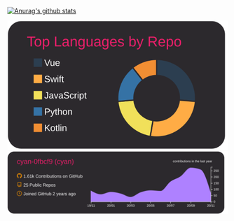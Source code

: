 [![Anurag's github stats](https://github-readme-stats.vercel.app/api?username=cyan-0fbcf9&show_icons=true&theme=tokyonight)](https://github.com/anuraghazra/github-readme-stats)

[![](https://raw.githubusercontent.com/cyan-0fbcf9/cyan-0fbcf9/main/profile-summary-card-output/monokai/1-repos-per-language.svg)](https://github.com/vn7n24fzkq/github-profile-summary-cards)
[![](https://raw.githubusercontent.com/cyan-0fbcf9/cyan-0fbcf9/main/profile-summary-card-output/monokai/0-profile-details.svg)](https://github.com/vn7n24fzkq/github-profile-summary-cards)
